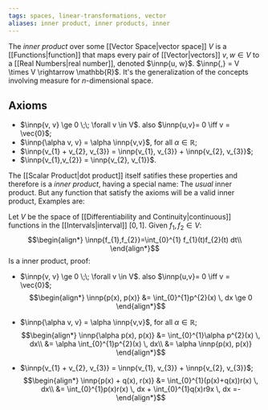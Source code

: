 ```yaml
---
tags: spaces, linear-transformations, vector
aliases: inner product, inner products, inner
---
```

The *inner product* over some [[Vector Space|vector space]] $V$ is a [[Functions|function]] that maps every pair of [[Vector|vectors]] $v, w \in V$  to a [[Real Numbers|real number]], denoted $\innp{u, w}$. $\innp{,} = V \times V \rightarrow \mathbb{R}$. It's the generalization of the concepts involving measure for $n$-dimensional space.
## Axioms
- $\innp{v, v} \ge 0 \;\; \forall v \in V$. also $\innp{u,v}= 0 \iff v = \vec{0}$;
- $\innp{\alpha v, v} = \alpha \innp{v,v}$, for all $\alpha \in \mathbb{R}$;
- $\innp{v_{1} + v_{2}, v_{3}} = \innp{v_{1}, v_{3}} + \innp{v_{2}, v_{3}}$;
- $\innp{v_{1},v_{2}} = \innp{v_{2}, v_{1}}$.
  
The [[Scalar Product|dot product]] itself satifies these properties and therefore is a *inner product*, having a special name: The *usual* inner product. But any function that satisfy the axioms will be a valid inner product, Examples are:

Let $V$ be the space of [[Differentiability and Continuity|continuous]] functions in the [[Intervals|interval]] $[0,1]$. Given $f_{1}, f_{2}\in V$:
$$\begin{align*}
\innp{f_{1},f_{2}}=\int_{0}^{1} f_{1}(t)f_{2}(t) dt\\
\end{align*}$$
Is a inner product, proof:
- $\innp{v, v} \ge 0 \;\; \forall v \in V$. also $\innp{u,v}= 0 \iff v = \vec{0}$;
$$\begin{align*}
\innp{p(x), p(x)} &= \int_{0}^{1}p^{2}(x) \, dx \ge 0
\end{align*}$$
- $\innp{\alpha v, v} = \alpha \innp{v,v}$, for all $\alpha \in \mathbb{R}$;
$$\begin{align*}
\innp{\alpha p(x), p(x)} &= \int_{0}^{1}\alpha p^{2}(x) \, dx\\
&= \alpha \int_{0}^{1}p^{2}(x) \, dx\\
&= \alpha \innp{p(x), p(x)}
\end{align*}$$

- $\innp{v_{1} + v_{2}, v_{3}} = \innp{v_{1}, v_{3}} + \innp{v_{2}, v_{3}}$;
$$\begin{align*}
\innp{p(x) + q(x), r(x)} &= \int_{0}^{1}(p(x)+q(x))r(x) \, dx\\
&= \int_{0}^{1}p(x)r(x) \, dx + \int_{0}^{1}q(x)r9x \, dx
=- 
\end{align*}$$